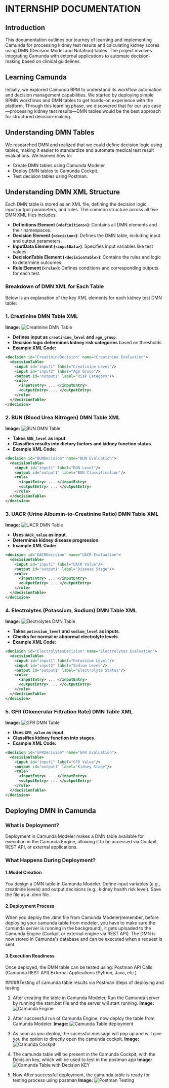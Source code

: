 # INTERNSHIP DOCUMENTATION


## Introduction
This documentation outlines our journey of learning and implementing Camunda for processing kidney test results and calculating kidney scores using DMN (Decision Model and Notation) tables. The project involves integrating Camunda with external applications to automate decision-making based on clinical guidelines.

## Learning Camunda
Initially, we explored Camunda BPM to understand its workflow automation and decision management capabilities. We started by deploying simple BPMN workflows and DMN tables to get hands-on experience with the platform. Through this learning phase, we discovered that for our use case—processing kidney test results—DMN tables would be the best approach for structured decision-making.

## Understanding DMN Tables
We researched DMN and realized that we could define decision logic using tables, making it easier to standardize and automate medical test result evaluations. We learned how to:
- Create DMN tables using Camunda Modeler.
- Deploy DMN tables to Camunda Cockpit.
- Test decision tables using Postman.

## Understanding DMN XML Structure
Each DMN table is stored as an XML file, defining the decision logic, input/output parameters, and rules. The common structure across all five DMN XML files includes:
- **Definitions Element (`<definitions>`)**: Contains all DMN elements and their namespaces.
- **Decision Element (`<decision>`)**: Defines the DMN table, including input and output parameters.
- **InputData Element (`<inputData>`)**: Specifies input variables like test values.
- **DecisionTable Element (`<decisionTable>`)**: Contains the rules and logic to determine outcomes.
- **Rule Element (`<rule>`)**: Defines conditions and corresponding outputs for each test.

### Breakdown of DMN XML for Each Table
Below is an explanation of the key XML elements for each kidney test DMN table:

### 1. Creatinine DMN Table XML
**Image:** ![Creatinine DMN Table](createnine.png)

- **Defines input as `creatinine_level` and `age_group`**.
- **Decision logic determines kidney risk categories** based on thresholds.
- **Example XML Code:**
```xml
<decision id="CreatinineDecision" name="Creatinine Evaluation">
  <decisionTable>
    <input id="input1" label="Creatinine Level"/>
    <input id="input2" label="Age Group"/>
    <output id="output1" label="Risk Category"/>
    <rule>
      <inputEntry> ... </inputEntry>
      <outputEntry> ... </outputEntry>
    </rule>
  </decisionTable>
</decision>
```

### 2. BUN (Blood Urea Nitrogen) DMN Table XML
**Image:** ![BUN DMN Table](bun.png)

- **Takes `BUN_level` as input**.
- **Classifies results into dietary factors and kidney function status**.
- **Example XML Code:**
```xml
<decision id="BUNDecision" name="BUN Evaluation">
  <decisionTable>
    <input id="input1" label="BUN Level"/>
    <output id="output1" label="BUN Classification"/>
    <rule>
      <inputEntry> ... </inputEntry>
      <outputEntry> ... </outputEntry>
    </rule>
  </decisionTable>
</decision>
```

### 3. UACR (Urine Albumin-to-Creatinine Ratio) DMN Table XML
**Image:** ![UACR DMN Table](uacr.png)

- **Uses `UACR_value` as input**.
- **Determines kidney disease progression**.
- **Example XML Code:**
```xml
<decision id="UACRDecision" name="UACR Evaluation">
  <decisionTable>
    <input id="input1" label="UACR Value"/>
    <output id="output1" label="Disease Stage"/>
    <rule>
      <inputEntry> ... </inputEntry>
      <outputEntry> ... </outputEntry>
    </rule>
  </decisionTable>
</decision>
```

### 4. Electrolytes (Potassium, Sodium) DMN Table XML
**Image:** ![Electrolytes DMN Table](electrolytes.png)

- **Takes `potassium_level` and `sodium_level` as inputs**.
- **Checks for normal or abnormal electrolyte levels**.
- **Example XML Code:**
```xml
<decision id="ElectrolytesDecision" name="Electrolytes Evaluation">
  <decisionTable>
    <input id="input1" label="Potassium Level"/>
    <input id="input2" label="Sodium Level"/>
    <output id="output1" label="Electrolyte Status"/>
    <rule>
      <inputEntry> ... </inputEntry>
      <outputEntry> ... </outputEntry>
    </rule>
  </decisionTable>
</decision>
```

### 5. GFR (Glomerular Filtration Rate) DMN Table XML
**Image:** ![GFR DMN Table](gfr.png)

- **Uses `GFR_value` as input**.
- **Classifies kidney function into stages**.
- **Example XML Code:**
```xml
<decision id="GFRDecision" name="GFR Evaluation">
  <decisionTable>
    <input id="input1" label="GFR Value"/>
    <output id="output1" label="Kidney Stage"/>
    <rule>
      <inputEntry> ... </inputEntry>
      <outputEntry> ... </outputEntry>
    </rule>
  </decisionTable>
</decision>
```

## Deploying DMN in Camunda

### What is Deployment?
Deployment in Camunda Modeler makes a DMN table available for execution in the Camunda Engine, allowing it to be accessed via Cockpit, REST API, or external applications.

### What Happens During Deployment?
#### 1.Model Creation

You design a DMN table in Camunda Modeler.
Define input variables (e.g., creatinine levels) and output decisions (e.g., kidney health risk level).
Save the file as a .dmn file.

#### 2.Deployment Process

When you deploy the .dmn file from Camunda Modeler(remember, before deploying your camunda table from modeler, you have to make sure the camunda server is  running in the background), it gets uploaded to the Camunda Engine (Cockpit or external engine via REST API).
The DMN is now stored in Camunda's database and can be executed when a request is sent.

#### 3.Execution Readiness

Once deployed, the DMN table can be tested using:
Postman API Calls (Camunda REST API)
External Applications (Python, Java, etc.)

#####Testing of camunda table results via Postman
Steps of deploying and testing
1. After creating the table in Camunda Modeler, Run the Camunda server by running the start.bat file and the server will start running.
    **Image:** ![Camunda Engine](CamundaEngine.png)

2. After successful run of Camunda Engine, now deploy the table from Camunda Modeler.
   **Image:** ![Camunda Table deployment](DeployingTable.png,DeployedTable.png)

3. As soon as you deploy, the sucessful message will pop up and will give you the option to directly open the camunda cockpit.
     **Image:** ![Camunda Cockpit](CockPit.png)

4. The camunda table will be present in the Camunda Cockpit, with the Decision key, which will be used to test in the postman app
     **Image:** ![Camunda Table with Decision KEY](CamundaTableID.png)

6. Now After successful deployment, the camunda table is ready for testing process using postman
   **Image:** ![Postman Testing]()

